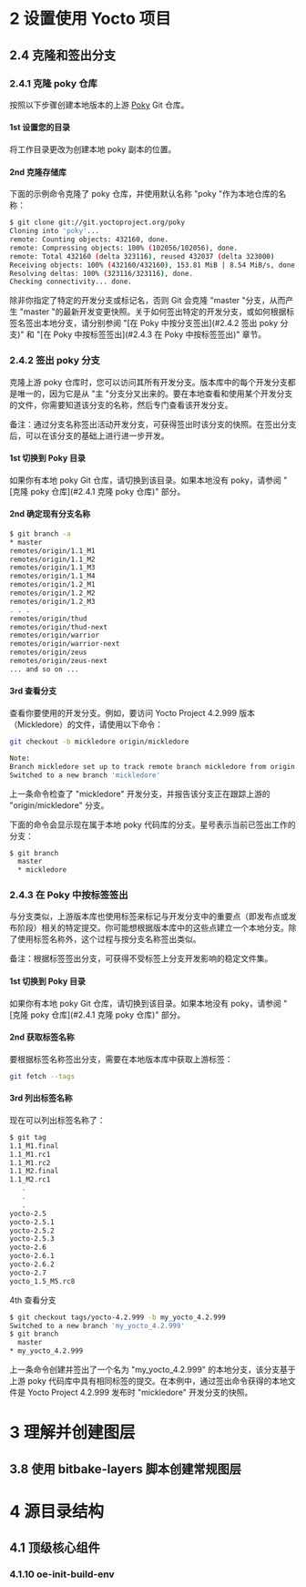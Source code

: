 # 2 设置使用 Yocto 项目

## 2.4 克隆和签出分支

### 2.4.1 克隆 poky 仓库

按照以下步骤创建本地版本的上游 [Poky](https://github.com/zyb-prj/notebook/blob/main/linux_source/yocto/yocto%E7%94%A8%E6%88%B7%E6%89%8B%E5%86%8C/yocto%20%E9%A1%B9%E7%9B%AE%E5%8F%82%E8%80%83%E6%89%8B%E5%86%8C.md#poky) Git 仓库。

#### 1st 设置您的目录

将工作目录更改为创建本地 poky 副本的位置。

#### 2nd 克隆存储库

下面的示例命令克隆了 poky 仓库，并使用默认名称 "poky "作为本地仓库的名称：

```bash
$ git clone git://git.yoctoproject.org/poky
Cloning into 'poky'...
remote: Counting objects: 432160, done.
remote: Compressing objects: 100% (102056/102056), done.
remote: Total 432160 (delta 323116), reused 432037 (delta 323000)
Receiving objects: 100% (432160/432160), 153.81 MiB | 8.54 MiB/s, done.
Resolving deltas: 100% (323116/323116), done.
Checking connectivity... done.
```

除非你指定了特定的开发分支或标记名，否则 Git 会克隆 "master "分支，从而产生 "master "的最新开发变更快照。关于如何签出特定的开发分支，或如何根据标签名签出本地分支，请分别参阅 "[在 Poky 中按分支签出](#2.4.2 签出 poky 分支)" 和 "[在 Poky 中按标签签出](#2.4.3 在 Poky 中按标签签出)" 章节。

### 2.4.2 签出 poky 分支

克隆上游 poky 仓库时，您可以访问其所有开发分支。版本库中的每个开发分支都是唯一的，因为它是从 "主 "分支分叉出来的。要在本地查看和使用某个开发分支的文件，你需要知道该分支的名称，然后专门查看该开发分支。

备注：通过分支名称签出活动开发分支，可获得签出时该分支的快照。在签出分支后，可以在该分支的基础上进行进一步开发。

#### 1st 切换到 Poky 目录

如果你有本地 poky Git 仓库，请切换到该目录。如果本地没有 poky，请参阅 "[克隆 poky 仓库](#2.4.1 克隆 poky 仓库)" 部分。

#### 2nd 确定现有分支名称

```bash
$ git branch -a
* master
remotes/origin/1.1_M1
remotes/origin/1.1_M2
remotes/origin/1.1_M3
remotes/origin/1.1_M4
remotes/origin/1.2_M1
remotes/origin/1.2_M2
remotes/origin/1.2_M3
. . .
remotes/origin/thud
remotes/origin/thud-next
remotes/origin/warrior
remotes/origin/warrior-next
remotes/origin/zeus
remotes/origin/zeus-next
... and so on ...
```

#### 3rd 查看分支

查看你要使用的开发分支。例如，要访问 Yocto Project 4.2.999 版本（Mickledore）的文件，请使用以下命令：

```bash
git checkout -b mickledore origin/mickledore

Note:
Branch mickledore set up to track remote branch mickledore from origin.
Switched to a new branch 'mickledore'
```

上一条命令检查了 "mickledore" 开发分支，并报告该分支正在跟踪上游的 "origin/mickledore" 分支。

下面的命令会显示现在属于本地 poky 代码库的分支。星号表示当前已签出工作的分支：

```bash
$ git branch
  master
  * mickledore
```

### 2.4.3 在 Poky 中按标签签出

与分支类似，上游版本库也使用标签来标记与开发分支中的重要点（即发布点或发布阶段）相关的特定提交。你可能想根据版本库中的这些点建立一个本地分支。除了使用标签名称外，这个过程与按分支名称签出类似。

备注：根据标签签出分支，可获得不受标签上分支开发影响的稳定文件集。

#### 1st 切换到 Poky 目录

如果你有本地 poky Git 仓库，请切换到该目录。如果本地没有 poky，请参阅 "[克隆 poky 仓库](#2.4.1 克隆 poky 仓库)" 部分。

#### 2nd 获取标签名称

要根据标签名称签出分支，需要在本地版本库中获取上游标签：

```bash
git fetch --tags
```

#### 3rd 列出标签名称

现在可以列出标签名称了：

```bash
$ git tag
1.1_M1.final
1.1_M1.rc1
1.1_M1.rc2
1.1_M2.final
1.1_M2.rc1
   .
   .
   .
yocto-2.5
yocto-2.5.1
yocto-2.5.2
yocto-2.5.3
yocto-2.6
yocto-2.6.1
yocto-2.6.2
yocto-2.7
yocto_1.5_M5.rc8
```

4th 查看分支

```bash
$ git checkout tags/yocto-4.2.999 -b my_yocto_4.2.999
Switched to a new branch 'my_yocto_4.2.999'
$ git branch
  master
* my_yocto_4.2.999
```

上一条命令创建并签出了一个名为 "my_yocto_4.2.999" 的本地分支，该分支基于上游 poky 代码库中具有相同标签的提交。在本例中，通过签出命令获得的本地文件是 Yocto Project 4.2.999 发布时 "mickledore" 开发分支的快照。



# 3 理解并创建图层

## 3.8 使用 bitbake-layers 脚本创建常规图层

# 4 源目录结构

## 4.1 顶级核心组件

### 4.1.10 oe-init-build-env